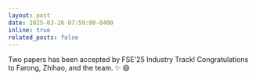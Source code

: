 ```yaml
---
layout: post
date: 2025-03-26 07:59:00-0400
inline: true
related_posts: false
---
```


Two papers has been accepted by FSE'25 Industry Track! Congratulations to Farong, Zhihao, and the team.  :sparkles: :smile: